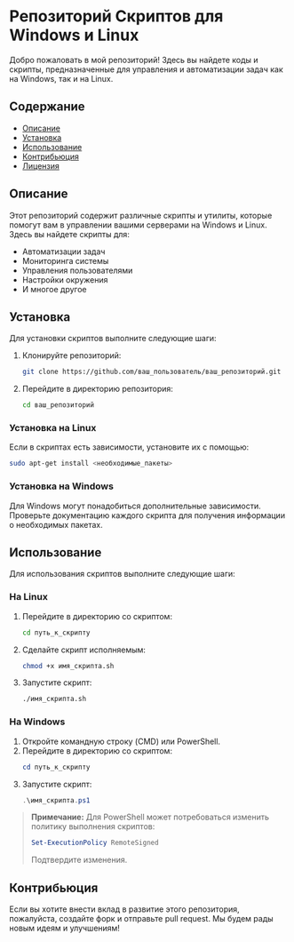 # Репозиторий Скриптов для Windows и Linux

Добро пожаловать в мой репозиторий! Здесь вы найдете коды и скрипты, предназначенные для управления и автоматизации задач как на Windows, так и на Linux.

## Содержание

- [Описание](#описание)
- [Установка](#установка)
- [Использование](#использование)
- [Контрибьюция](#контрибьюция)
- [Лицензия](#лицензия)

## Описание

Этот репозиторий содержит различные скрипты и утилиты, которые помогут вам в управлении вашими серверами на Windows и Linux. Здесь вы найдете скрипты для:

- Автоматизации задач
- Мониторинга системы
- Управления пользователями
- Настройки окружения
- И многое другое

## Установка

Для установки скриптов выполните следующие шаги:

1. Клонируйте репозиторий:
   ```bash
   git clone https://github.com/ваш_пользователь/ваш_репозиторий.git
   ```
2. Перейдите в директорию репозитория:
   ```bash
   cd ваш_репозиторий
   ```

### Установка на Linux

Если в скриптах есть зависимости, установите их с помощью:
```bash
sudo apt-get install <необходимые_пакеты>
```

### Установка на Windows

Для Windows могут понадобиться дополнительные зависимости. Проверьте документацию каждого скрипта для получения информации о необходимых пакетах.

## Использование

Для использования скриптов выполните следующие шаги:

### На Linux

1. Перейдите в директорию со скриптом:
   ```bash
   cd путь_к_скрипту
   ```
2. Сделайте скрипт исполняемым:
   ```bash
   chmod +x имя_скрипта.sh
   ```
3. Запустите скрипт:
   ```bash
   ./имя_скрипта.sh
   ```

### На Windows

1. Откройте командную строку (CMD) или PowerShell.
2. Перейдите в директорию со скриптом:
   ```powershell
   cd путь_к_скрипту
   ```
3. Запустите скрипт:
   ```powershell
   .\имя_скрипта.ps1
   ```

> **Примечание:** Для PowerShell может потребоваться изменить политику выполнения скриптов:
> ```powershell
> Set-ExecutionPolicy RemoteSigned
> ```
> Подтвердите изменения.

## Контрибьюция

Если вы хотите внести вклад в развитие этого репозитория, пожалуйста, создайте форк и отправьте pull request. Мы будем рады новым идеям и улучшениям!
